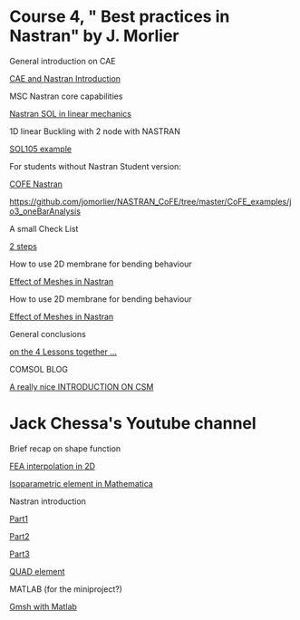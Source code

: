 # Course 4, " Best practices in Nastran" by J. Morlier

General introduction on CAE

[CAE and Nastran Introduction](https://app.amanote.com/note-taking/document/af185b08-0ca4-4b67-9b8e-02f02b23460f)

MSC Nastran core capabilities

[Nastran SOL in linear mechanics](https://app.amanote.com/note-taking/document/4207f50e-ecf3-4d53-b0b7-171272fb3a5b)

1D linear Buckling with 2 node with NASTRAN

[SOL105 example](https://app.amanote.com/note-taking/document/567a79e2-77f9-4382-a8e1-17f62e3a1ef7)

For students without Nastran Student version:

[COFE Nastran](https://www.dropbox.com/s/8ngnaz8g742m0c9/zoom_0.mp4.zip?dl=0)

https://github.com/jomorlier/NASTRAN_CoFE/tree/master/CoFE_examples/jo3_oneBarAnalysis

A small Check List

[2 steps](https://app.amanote.com/note-taking/document/d454daf0-9508-4977-8e8b-250099f61031)

How to use 2D membrane for bending behaviour

[Effect of Meshes in Nastran](https://app.amanote.com/note-taking/document/a5a0deb1-b826-4aef-8cac-7f4f7dd90327)

How to use 2D membrane for bending behaviour

[Effect of Meshes in Nastran](https://app.amanote.com/note-taking/document/a5a0deb1-b826-4aef-8cac-7f4f7dd90327)


General conclusions

[on the 4 Lessons together ...](https://app.amanote.com/note-taking/document/01be521a-ec64-40f5-b686-20d3998c9429)


COMSOL BLOG

[A really nice INTRODUCTION ON CSM](https://www.comsol.com/multiphysics/introduction-to-structural-mechanics)


# Jack Chessa's Youtube channel

Brief recap on shape function

[FEA interpolation in 2D](https://www.youtube.com/watch?v=Lsfk09A7-Qk&list=PL3A7B78F0E428DF72&index=13)

[Isoparametric element in Mathematica](https://www.youtube.com/watch?v=mE6RNj6aLsc&list=PL3A7B78F0E428DF72&index=43)


Nastran introduction 

[Part1](https://www.youtube.com/watch?v=Nk7Dtf0L8Gs&list=PL3A7B78F0E428DF72&index=16)

[Part2](https://www.youtube.com/watch?v=aDHX5SWc7n4&list=PL3A7B78F0E428DF72&index=15)

[Part3](https://www.youtube.com/watch?v=BTxBxi4LPmw&list=PL3A7B78F0E428DF72&index=14)

[QUAD element](https://www.youtube.com/watch?v=E3LL0v0b7O0&list=PL3A7B78F0E428DF72&index=42)


MATLAB (for the miniproject?)

[Gmsh with Matlab](https://www.youtube.com/watch?v=OktiDzoXql0&list=PL3A7B78F0E428DF72&index=30)
